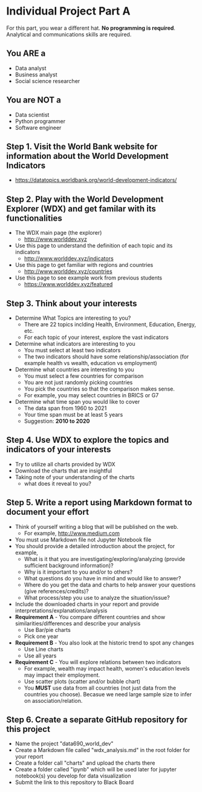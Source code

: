 # Individual Project Part A
For this part, you wear a different hat. **No programming is required**. Analytical and communications skills are required.
## You ARE a
- Data analyst
- Business analyst
- Social science researcher 
## You are NOT a 
- Data scientist
- Python programmer 
- Software engineer
## Step 1. Visit the World Bank website for information about the World Development Indicators 
- https://datatopics.worldbank.org/world-development-indicators/
## Step 2. Play with the World Development Explorer (WDX) and get familar with its functionalities
- The WDX main page (the explorer) 
    - http://www.worlddev.xyz
- Use this page to understand the definition of each topic and its indicators
    - http://www.worlddev.xyz/indicators
- Use this page to get familiar with regions and countries 
    - http://www.worlddev.xyz/countries 
- Use this page to see example work from previous students   
    - https://www.worlddev.xyz/featured 
## Step 3. Think about your interests 
- Determine What Topics are interesting to you? 
    - There are 22 topics inclding Health, Environment, Education, Energy, etc.
    - For each topic of your interest, explore the vast indicators 
- Determine what indicators are interesting to you
    - You must select at least two indicators 
    - The two indicators should have some relationship/association (for example health vs wealth, education vs employment)
- Determine what countries are interesting to you
    - You must select a few countries for comparison
    - You are not just randomly picking countries 
    - You pick the countries so that the comparison makes sense. 
    - For example, you may select countries in BRICS or G7 
- Determine what time span you would like to cover
    -  The data span from 1960 to 2021
    -  Your time span must be at least 5 years
    -  Suggestion: **2010 to 2020**
## Step 4. Use WDX to explore the topics and indicators of your interests
- Try to utilize all charts provided by WDX
- Download the charts that are insightful 
- Taking note of your understanding of the charts
    - what does it reveal to you?
## Step 5. Write a report using Markdown format to document your effort
- Think of yourself writing a blog that will be published on the web. 
    - For example, http://www.medium.com
- You must use Markdown file not Jupyter Notebook file
- You should provide a detailed introduction about the project, for example,
    - What is it that you are investigating/exploring/analyzing (provide sufficient background information)?
    - Why is it important to you and/or to others?
    - What questions do you have in mind and would like to answer?
    - Where do you get the data and charts to help answer your questions (give references/credits)?  
    - What process/step you use to analyze the situation/issue?
- Include the downloaded charts in your report and provide interpretations/explanations/analysis
- **Requirement A** - You compare different countries and show similarities/differences and describe your analysis 
    - Use Bar/pie charts
    - Pick one year
- **Requirement B** - You also look at the historic trend to spot any changes
    - Use Line charts
    - Use all years
- **Requirement C** - You will explore relations between two indicators 
    - For example, wealth may impact health, women's education levels may impact their employment.
    - Use scatter plots (scatter and/or bubble chart)
    - You **MUST** use data from all countries (not just data from the countries you choose). Becasue we need large sample size to infer on association/relation.
## Step 6. Create a separate GitHub repository for this project
- Name the project "data690_world_dev"
- Create a Markdown file called "wdx_analysis.md" in the root folder for your report 
- Create a folder call "charts" and upload the charts there
- Create a folder called "ipynb" which will be used later for jupyter notebook(s) you develop for data visualization
- Submit the link to this repository to Black Board
